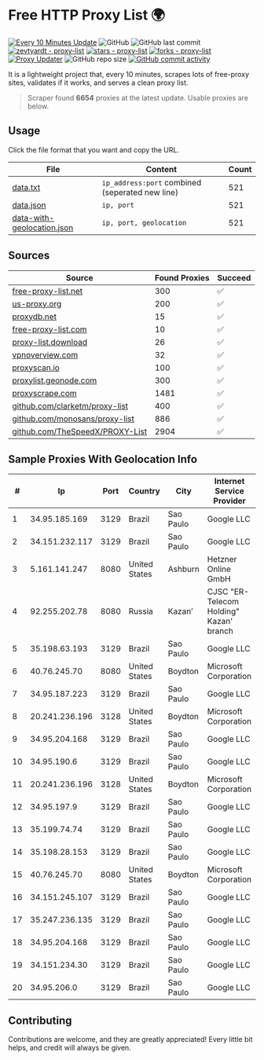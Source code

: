 
# Free HTTP Proxy List 🌍

[![Every 10 Minutes Update](https://github.com/mertguvencli/http-proxy-list/actions/workflows/main.yml/badge.svg?branch=main)](https://github.com/mertguvencli/http-proxy-list/actions/workflows/main.yml)
![GitHub](https://img.shields.io/github/license/mertguvencli/http-proxy-list)
![GitHub last commit](https://img.shields.io/github/last-commit/mertguvencli/http-proxy-list)
[![zevtyardt - proxy-list](https://img.shields.io/static/v1?label=zevtyardt&message=proxy-list&color=blue&logo=github)](https://github.com/zevtyardt/proxy-list "Go to GitHub repo")
[![stars - proxy-list](https://img.shields.io/github/stars/zevtyardt/proxy-list?style=social)](https://github.com/zevtyardt/proxy-list)
[![forks - proxy-list](https://img.shields.io/github/forks/zevtyardt/proxy-list?style=social)](https://github.com/zevtyardt/proxy-list)
[![Proxy Updater](https://github.com/zevtyardt/proxy-list/workflows/Proxy%20Updater/badge.svg)](https://github.com/zevtyardt/proxy-list/actions?query=workflow:"Proxy+Updater")
![GitHub repo size](https://img.shields.io/github/repo-size/zevtyardt/proxy-list)
[![GitHub commit activity](https://img.shields.io/github/commit-activity/m/zevtyardt/proxy-list?logo=commits)](https://github.com/zevtyardt/proxy-list/commits/main)

It is a lightweight project that, every 10 minutes, scrapes lots of free-proxy sites, validates if it works, and serves a clean proxy list.

> Scraper found **6654** proxies at the latest update. Usable proxies are below.

## Usage

Click the file format that you want and copy the URL.

|File|Content|Count|
|----|-------|-----|
|[data.txt](https://raw.githubusercontent.com/mertguvencli/http-proxy-list/main/proxy-list/data.txt)|`ip_address:port` combined (seperated new line)|521|
|[data.json](https://raw.githubusercontent.com/mertguvencli/http-proxy-list/main/proxy-list/data.json)|`ip, port`|521|
|[data-with-geolocation.json](https://raw.githubusercontent.com/mertguvencli/http-proxy-list/main/proxy-list/data-with-geolocation.json)|`ip, port, geolocation`|521|

## Sources

|Source|Found Proxies|Succeed|
|------|-------------|-------|
|[free-proxy-list.net](https://free-proxy-list.net)|300|✅|
|[us-proxy.org](https://www.us-proxy.org)|200|✅|
|[proxydb.net](http://proxydb.net)|15|✅|
|[free-proxy-list.com](https://free-proxy-list.com/?page=&port=&type%5B%5D=http&type%5B%5D=https&up_time=0&search=Search)|10|✅|
|[proxy-list.download](https://www.proxy-list.download/HTTP)|26|✅|
|[vpnoverview.com](https://vpnoverview.com/privacy/anonymous-browsing/free-proxy-servers)|32|✅|
|[proxyscan.io](https://www.proxyscan.io)|100|✅|
|[proxylist.geonode.com](https://proxylist.geonode.com/api/proxy-list?limit=300&page=1&sort_by=lastChecked&sort_type=desc&protocols=http,https)|300|✅|
|[proxyscrape.com](https://api.proxyscrape.com/v2/?request=displayproxies&protocol=http&timeout=10000&country=all&ssl=all&anonymity=all)|1481|✅|
|[github.com/clarketm/proxy-list](https://raw.githubusercontent.com/clarketm/proxy-list/master/proxy-list-raw.txt)|400|✅|
|[github.com/monosans/proxy-list](https://raw.githubusercontent.com/monosans/proxy-list/main/proxies/http.txt)|886|✅|
|[github.com/TheSpeedX/PROXY-List](https://raw.githubusercontent.com/TheSpeedX/PROXY-List/master/http.txt)|2904|✅|


## Sample Proxies With Geolocation Info

|#|Ip|Port|Country|City|Internet Service Provider|
|-|--|----|-------|----|-------------------------|
|1|34.95.185.169|3129|Brazil|Sao Paulo|Google LLC|
|2|34.151.232.117|3129|Brazil|Sao Paulo|Google LLC|
|3|5.161.141.247|8080|United States|Ashburn|Hetzner Online GmbH|
|4|92.255.202.78|8080|Russia|Kazan’|CJSC "ER-Telecom Holding" Kazan' branch|
|5|35.198.63.193|3129|Brazil|Sao Paulo|Google LLC|
|6|40.76.245.70|8080|United States|Boydton|Microsoft Corporation|
|7|34.95.187.223|3129|Brazil|Sao Paulo|Google LLC|
|8|20.241.236.196|3128|United States|Boydton|Microsoft Corporation|
|9|34.95.204.168|3129|Brazil|Sao Paulo|Google LLC|
|10|34.95.190.6|3129|Brazil|Sao Paulo|Google LLC|
|11|20.241.236.196|3128|United States|Boydton|Microsoft Corporation|
|12|34.95.197.9|3129|Brazil|Sao Paulo|Google LLC|
|13|35.199.74.74|3129|Brazil|Sao Paulo|Google LLC|
|14|35.198.28.153|3129|Brazil|Sao Paulo|Google LLC|
|15|40.76.245.70|8080|United States|Boydton|Microsoft Corporation|
|16|34.151.245.107|3129|Brazil|Sao Paulo|Google LLC|
|17|35.247.236.135|3129|Brazil|Sao Paulo|Google LLC|
|18|34.95.204.168|3129|Brazil|Sao Paulo|Google LLC|
|19|34.151.234.30|3129|Brazil|Sao Paulo|Google LLC|
|20|34.95.206.0|3129|Brazil|Sao Paulo|Google LLC|



## Contributing

Contributions are welcome, and they are greatly appreciated! Every
little bit helps, and credit will always be given.

